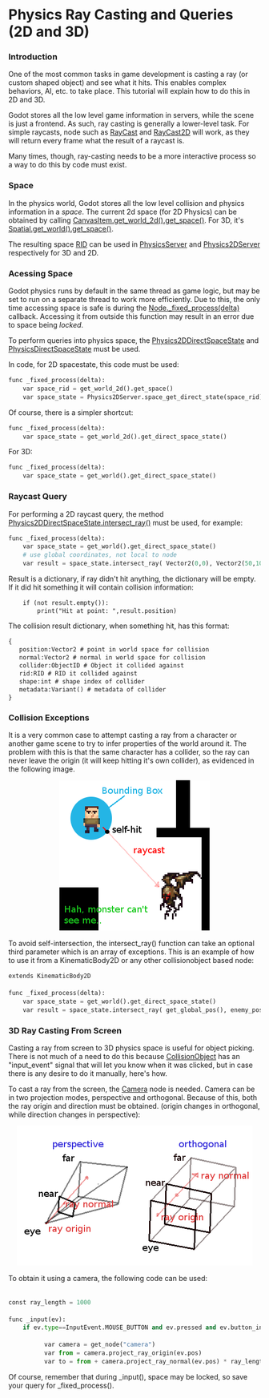 # Physics Ray Casting and Queries (2D and 3D)

### Introduction

One of the most common tasks in game development is casting a ray (or custom shaped object) and see what it hits. This enables complex behaviors, AI, etc. to take place.
This tutorial will explain how to do this in 2D and 3D.

Godot stores all the low level game information in servers, while the scene is just a frontend. As such, ray casting is generally a lower-level task. For simple raycasts, node such as [RayCast](class_raycast) and [RayCast2D](class_raycast2d) will work, as they will return every frame what the result of a raycast is.

Many times, though, ray-casting needs to be a more interactive process so a way to do this by code must exist.

### Space

In the physics world, Godot stores all the low level collision and physics information in a _space_. The current 2d space (for 2D Physics) can be obtained by calling [CanvasItem.get_world_2d().get_space()](class_canvasitem#get_world_2d). For 3D, it's [Spatial.get_world().get_space()](class_spatial#get_world).

The resulting space [RID](class_rid) can be used in [PhysicsServer](class_physicsserver) and [Physics2DServer](class_physics2dserver) respectively for 3D and 2D.

### Acessing Space

Godot physics runs by default in the same thread as game logic, but may be set to run on a separate thread to work more efficiently. Due to this, the only time accessing space is safe is during the [Node._fixed_process(delta)](class_node#_fixed_process) callback. Accessing it from outside this function may result in an error due to space being _locked_.

To perform queries into physics space, the [Physics2DDirectSpaceState](class_physics2ddirectspacestate) and [PhysicsDirectSpaceState](class_physicsdirectspacestate) must be used. 

In code, for 2D spacestate, this code must be used:

```python
func _fixed_process(delta):
    var space_rid = get_world_2d().get_space()
    var space_state = Physics2DServer.space_get_direct_state(space_rid)
```

Of course, there is a simpler shortcut:

```python
func _fixed_process(delta):
    var space_state = get_world_2d().get_direct_space_state()
```

For 3D:

```python
func _fixed_process(delta):
    var space_state = get_world().get_direct_space_state()
```

### Raycast Query

For performing a 2D raycast query, the method [Physics2DDirectSpaceState.intersect_ray()](class_physics2ddirectspacestate#intersect_ray) must be used, for example:

```python
func _fixed_process(delta):
    var space_state = get_world().get_direct_space_state()
    # use global coordinates, not local to node
    var result = space_state.intersect_ray( Vector2(0,0), Vector2(50,100) )
```

Result is a dictionary, if ray didn't hit anything, the dictionary will be empty. If it did hit something it will contain collision information:

```
    if (not result.empty()):
        print("Hit at point: ",result.position)
```

The collision result dictionary, when something hit, has this format:

```pyhon
{
   position:Vector2 # point in world space for collision
   normal:Vector2 # normal in world space for collision
   collider:ObjectID # Object it collided against
   rid:RID # RID it collided against
   shape:int # shape index of collider
   metadata:Variant() # metadata of collider
}
```

### Collision Exceptions

It is a very common case to attempt casting a ray from a character or another game scene to try to infer properties of the world around it. The problem with this is that the same character has a collider, so the ray can never leave the origin (it will keep hitting it's own collider), as evidenced in the following image.

<p align="center"><img src="images/raycast_falsepositive.png"></p>

To avoid self-intersection, the intersect_ray() function can take an optional third parameter which is an array of exceptions. This is an example of how to use it from a KinematicBody2D or any other collisionobject based node:

```python
extends KinematicBody2D

func _fixed_process(delta):
    var space_state = get_world().get_direct_space_state()
    var result = space_state.intersect_ray( get_global_pos(), enemy_pos, [ get_rid() ] )
```

### 3D Ray Casting From Screen

Casting a ray from screen to 3D physics space is useful for object picking. There is not much of a need to do this because [CollisionObject](class_collisionobject) has an "input_event" signal that will let you know when it was clicked, but in case there is any desire to do it manually, here's how.

To cast a ray from the screen, the [Camera](class_camera) node is needed. Camera can be in two projection modes, perspective and orthogonal. Because of this, both the ray origin and direction must be obtained. (origin changes in orthogonal, while direction changes in perspective):

<p align="center"><img src="images/raycast_projection.png"></p>

To obtain it using a camera, the following code can be used:

```python

const ray_length = 1000

func _input(ev):
    if ev.type==InputEvent.MOUSE_BUTTON and ev.pressed and ev.button_index==1:

          var camera = get_node("camera")
          var from = camera.project_ray_origin(ev.pos)
          var to = from + camera.project_ray_normal(ev.pos) * ray_length
```

Of course, remember that during _input(), space may be locked, so save your query for _fixed_process().

      


